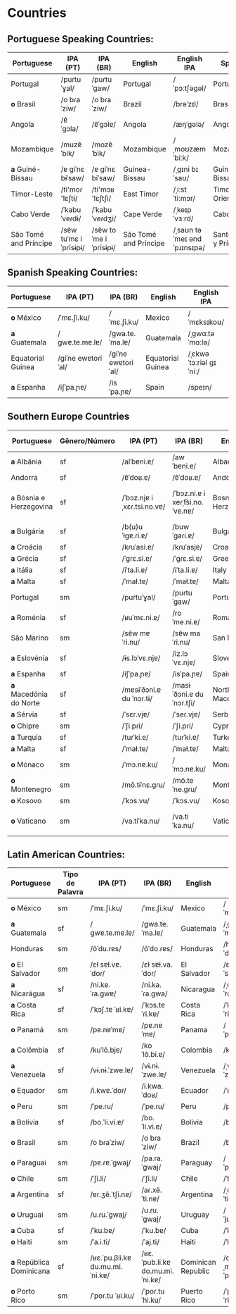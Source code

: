 
# Countries

## Portuguese Speaking Countries:


| Portuguese      | IPA (PT)      | IPA (BR)    | English           | English IPA     | Spanish           | Spanish IPA | No. |
|-----------------|---------------|-------------|-------------------|-----------------|-------------------|---------------|-----|
| Portugal        | /puɾtuˈɣal/   | /puɾtuˈɡaw/ | Portugal          | /ˈpɔːtʃəɡəl/    | Portugal          | /poɾtuˈɣal/   | 7001 |
| **o** Brasil    | /o bɾaˈziw/   | /o bɾaˈziw/ | Brazil            | /brəˈzɪl/       | Brasil            | /bɾaˈsil/     | 7002 |
| Angola          | /ɐ̃ˈɡɔla/      | /ɐ̃ˈɡɔlɐ/    | Angola            | /æŋˈɡələ/       | Angola            | /anˈɡola/     | 7003 |
| Mozambique      | /muzɐ̃ˈbik/    | /mozɐ̃ˈbik/  | Mozambique        | /ˌmoʊzæmˈbiːk/  | Mozambique        | /moθɐ̃ˈbik/    | 7004 |
| **a** Guiné-Bissau  | /ɐ ɡiˈnɛ bɨˈsaw/ | /ɐ ɡiˈnɛ biˈsaw/ | Guinea-Bissau | /ˌɡɪni bɪˈsaʊ/ | Guinéa-Bissau | /ɡiˈnea biˈsaw/ | 7005|
| Timor-Leste  | /ti'moɾ 'lɛʃtɨ/   | /ti'mɔʁ 'lɛʃtʃi/   | East Timor   | /ˌiːst ˈtiːmɔr/ | Timor Oriental  | /ˈtimor oɾjenˈtal/ | 7006|
| Cabo Verde      | /ˈkabu ˈveɾdɨ/ | /ˈkabu ˈveɾdʒi/ | Cape Verde      | /ˌkeɪp ˈvɜːrd/ | Cabo Verde       | /ˈkaβo ˈβeɾðe/ | 7008|
| São Tomé and Príncipe | /sɐ̃w tuˈmɛ i ˈpɾĩsɨpɨ/ | /sɐ̃w toˈme i ˈpɾĩsɨpɨ/ | São Tomé and Príncipe | /ˌsaʊn təˈmeɪ ənd ˈpɹɪnsɪpə/ | Santo Tomé y Príncipe | /ˈsanto toˈme i ˈpɾinsipe/ |7009|


## Spanish Speaking Countries:

| Portuguese      | IPA (PT)      | IPA (BR)    | English           | English IPA     | Spanish           | Spanish IPA | No. |
|-----------------|---------------|-------------|-------------------|-----------------|-------------------|---------------|-----|
| **o** México       | /ˈmɛ.ʃi.ku/    | /ˈmɛ.ʃi.ku/    | Mexico      | /ˈmɛksɪkoʊ/     | México       | /ˈmexiko/       |8198|
| **a** Guatemala    | /ɡwɐ.te.mɐ.lɐ/ | /ɡwa.te.ˈma.lɐ/ | Guatemala  | /ˌɡwɑːtəˈmɑːlə/ | Guatemala    | /ɡwa.te.ˈma.la/ |8199|
| Equatorial Guinea | /ɡiˈne ewɐtoɾiˈal/| /ɡiˈne ewɐtoɾiˈal/ | Equatorial Guinea | /ˌɛkwəˈtɔːriəl ɡɪˈniː/ | Guinea Ecuatorial | /ɡiˈnea e.kwatoɾiˈal/ | 7007 |
| **a** Espanha    | /iʃˈpa.ɲɐ/   | /isˈpa.ɲɐ/       | Spain      | /speɪn/      | España          | /esˈpa.ɲa/   |8189|


## Southern Europe Countries



| Portuguese   | Gênero/Número | IPA (PT) | IPA (BR)  | English               | English IPA | Spanish            | Spanish IPA | No. |
|--------------|---------------|----------|-----------|-----------------------|-------------|--------------------|-------------|-----|
| **a** Albânia    | sf   | /alˈbɐni.ɐ/   | /awˈbɐni.ɐ/   | Albania     | /ælˈbeɪni.ə/      | Albania    | /alˈβa.ni.a/ |8178|
| Andorra          | sf   | /ɐ̃ˈdoʁ.ɐ/     | /ɐ̃ˈdoʁ.ɐ/     | Andorra     | /ænˈdɔːrə/        | Andorra    | /anˈdor.a/   |8179|
| a Bósnia e Herzegovina | sf | /ˈbɔz.njɐ i ˌxɛɾ.tsi.no.vɐ/ | /ˈbɔz.ni.ɐ i xeɾˌt͡si.no.ˈvɐ.nɐ/ | Bosnia and Herzegovina | /ˈbɒzniə ənd ˌhɜːrtsəɡoʊˈviːnə/ | Bosnia y Herzegovina | /ˈbosnja i eɾˈt͡sjenoβina/ |8180|
| **a** Bulgária   | sf  | /b(u)uˈɫɡɐ.ɾi.ɐ/ | /buwˈɡaɾi.ɐ/ | Bulgaria   | /bʌlˈɡɛəriə/ | Bulgaria        | /bulˈɡa.ɾja/ |8181|
| **a** Croácia    | sf  | /kɾuˈasi.ɐ/    | /kɾuˈasjɐ/     | Croatia    | /kroʊˈeɪʃə/ | Croacia          | /kɾo.aθi.a/  |8182|
| **a** Grécia     | sf  | /ˈɡɾɛ.si.ɐ/ | /ˈɡɾɛ.si.ɐ/       | Greece     | /ɡriːs/     | Grecia           | /ˈɡɾeθja/    |8183|
| **a** Itália     | sf  | /iˈta.li.ɐ/ | /iˈta.li.ɐ/       | Italy      | /ˈɪtəli/    | Italia           | /iˈta.lja/   |8184|
| **a** Malta      | sf  | /ˈmaɫ.tɐ/   | /ˈmaɫ.tɐ/         | Malta      | /ˈmɔːltə/   | Malta            | /ˈmal.ta/    |8194|
| Portugal         | sm  | /puɾtuˈɣal/ | /puɾtuˈɡaw/       | Portugal   | /ˈpɔːtʃəɡəl/| Portugal         | /poɾtuˈɣal/  |7001|
| **a** Roménia    | sf  | /ʁuˈmɛ.ni.ɐ/| /roˈme.ni.ɐ/      | Romania    | /roʊˈmeɪni.ə/   | Rumania      | /ruˈma.nja/  |8186|
| São Marino       | sm  | /sɐ̃w mɐˈɾi.nu/ | /sɐ̃w maˈɾi.nu/ | San Marino | /sæn məˈriːnoʊ/ | San Marino   | /san maˈɾi.no/ |8187|
| **a** Eslovénia  | sf  | /ɨs.lɔˈvɛ.njɐ/ | /iz.lɔˈvɛ.njɐ/ | Slovenia   | /sləʊˈviːniə/   | Eslovenia    | /es.loˈβe.nja/ |8188|
| **a** Espanha    | sf  | /iʃˈpa.ɲɐ/   | /isˈpa.ɲɐ/       | Spain      | /speɪn/      | España          | /esˈpa.ɲa/   |8189|
| **a** Macedónia do Norte | sf | /mɐsɨˈðɔni.ɐ du ˈnɔɾ.tɨ/ | /masɨˈðɔni.ɐ du ˈnɔɾ.tʃi/ | North Macedonia | /nɔrθ mæsɪˈdoʊniə/ | Macedonia del Norte | /maθeðoˈnia ðel ˈnorte/ |8190|
| **a** Sérvia     | sf | /ˈsɛɾ.vjɐ/  | /ˈseɾ.vjɐ/         | Serbia     | /ˈsɜːrbiə/  | Serbia           | /ˈseɾβja/   |8191|
| **o** Chipre     | sm | /ˈʃi.pɾi/   | /ˈʃi.pɾi/          | Cyprus     | /ˈsaɪprəs/  | Chipre           | /ˈt͡ʃipɾe/   |8192|
| **a** Turquia    | sf | /tuɾˈki.ɐ/  | /tuɾˈki.ɐ/         | Turkey     | /ˈtɜːrki/   | Turquía          | /tuɾˈkja/   |8193|
| **a** Malta      | sf | /ˈmaɫ.tɐ/   | /ˈmaɫ.tɐ/          | Malta      | /ˈmɔːltə/   | Malta            | /ˈmal.ta/   |8194|
| **o** Mónaco     | sm | /ˈmɔ.nɐ.ku/ | /ˈmɔ.nɐ.ku/        | Monaco     | /ˈmɒnəkoʊ/  | Mónaco           | /ˈmonako/   |8185|
| **o** Montenegro | sm | /mõ.tɨˈnɛ.ɡɾu/ | /mõ.teˈne.ɡɾu/  | Montenegro | /ˌmɒntɪˈneɪɡroʊ/ | Montenegro  | /monteˈneɡɾo/ |8195|
| **o** Kosovo     | sm | /ˈkɔs.vu/   | /ˈkɔs.vu/          | Kosovo     | /ˈkɒsəvəʊ/  | Kosovo           | /ˈko.so/    |8196|
| **o** Vaticano   | sm | /va.tiˈka.nu/ | /va.tiˈka.nu/    | Vatican City| /ˈvætɪkən ˈsɪti/ | Ciudad del Vaticano | /θjuˈðað ðel βatiˈkano/ |8197|



## Latin American Countries:


| Portuguese       | Tipo de Palavra | IPA (PT)       | IPA (BR)       | English               | English IPA   | Spanish                 | Spanish IPA  | No.  |
|------------------|----------------|----------------|----------------|-----------------------|--------------|-------------------------|--------------|------|
| **o** México       | sm  | /ˈmɛ.ʃi.ku/    | /ˈmɛ.ʃi.ku/    | Mexico      | /ˈmɛksɪkoʊ/     | México       | /ˈmexiko/       |8198|
| **a** Guatemala    | sf  | /ɡwɐ.te.mɐ.lɐ/ | /ɡwa.te.ˈma.lɐ/ | Guatemala  | /ˌɡwɑːtəˈmɑːlə/ | Guatemala    | /ɡwa.te.ˈma.la/ |8199|
| Honduras           | sm             | /õˈdu.ɾɐs/     | /õˈdo.ɾɐs/     | Honduras              | /hɒnˈdʊərəs/ | Honduras                | /onˈduɾas/   |      |
| **o** El Salvador | sm             | /ɛɫ sɐɫ.vɐ.ˈdoɾ/ | /ɛɫ sɐɫ.va.ˈdoɾ/ | El Salvador           | /ɛl ˈsælvədɔːr/ | El Salvador             | /el salβaˈðoɾ/ |      |
| **a** Nicarágua   | sf             | /ni.kɐ.ˈɾa.ɡwɐ/ | /ni.ka.ˈɾa.ɡwa/ | Nicaragua             | /ˌnɪkəˈrɑːɡwə/ | Nicaragua               | /nikaˈɾaɣwa/ |      |
| **a** Costa Rica  | sf             | /ˈkɔʃ.tɐ ˈʁi.kɐ/ | /ˈkɔs.tɐ ˈɾi.kɐ/ | Costa Rica            | /ˈkoʊstə ˈriːkə/ | Costa Rica              | /ˈkosta ˈrika/ |      |
| **o** Panamá      | sm             | /pɐ.nɐˈmɐ/     | /pɐ.nɐˈmɐ/     | Panama                | /ˈpænəmɑː/ | Panamá                  | /paˈnama/    |      |
| **a** Colômbia    | sf             | /kuˈlõ.bjɐ/    | /koˈlõ.bi.ɐ/   | Colombia              | /kəˈlʌmbiə/ | Colombia                | /koˈlom.bja/ |      |
| **a** Venezuela   | sf             | /vɨ.nɨ.ˈzwe.lɐ/ | /vɨ.nɨ.ˈzwe.lɐ/ | Venezuela             | /ˌvɛnɪˈzweɪlə/ | Venezuela               | /be.neˈswela/ |      |
| **o** Equador     | sm             | /i.kwɐ.ˈdoɾ/   | /i.kwa.ˈdoʁ/   | Ecuador               | /ˈɛkwədɔːr/ | Ecuador                 | /ekwaˈðoɾ/   |      |
| **o** Peru        | sm             | /ˈpe.ɾu/       | /ˈpe.ɾu/       | Peru                  | /pəˈruː/    | Perú                    | /peˈɾu/      |      |
| **a** Bolívia     | sf             | /bo.ˈli.vi.ɐ/  | /bo.ˈli.vi.ɐ/  | Bolivia               | /bəˈlɪviə/  | Bolivia                 | /boˈliβja/   |      |
| **o** Brasil      | sm             | /o bɾaˈziw/    | /o bɾaˈziw/    | Brazil                | /brəˈzɪl/      | Brasil            | /bɾaˈsil/    | 7002 |
| **o** Paraguai    | sm             | /pɐ.ɾɐ.ˈɡwaj/  | /pa.ɾa.ˈɡwaj/  | Paraguay              | /ˈpærəɡwaɪ/ | Paraguay                | /paɾaˈɣwaj/  |      |
| **o** Chile       | sm             | /ˈʃi.li/       | /ˈʃi.li/       | Chile                 | /ˈtʃɪli/    | Chile                   | /ˈtʃile/    |      |
| **a** Argentina   | sf             | /ɐɾ.ʒẽ.ˈtʃi.nɐ/ | /aɾ.xẽ.ˈti.nɐ/ | Argentina             | /ˌɑːrdʒənˈtiːnə/ | Argentina               | /aɾxenˈtina/ |      |
| **o** Uruguai     | sm             | /u.ɾu.ˈɡwaj/   | /u.ɾu.ˈɡwaj/   | Uruguay               | /ˈjʊərəɡwaɪ/ | Uruguay                 | /uɾuˈɣwai/   |      |
| **a** Cuba        | sf             | /ˈku.bɐ/       | /ˈku.bɐ/       | Cuba                  | /ˈkjuːbə/   | Cuba                    | /ˈkuβa/     |      |
| **o** Haiti       | sm             | /ˈa.i.ti/      | /ˈaj.ti/       | Haiti                 | /ˈheɪti/    | Haití                   | /aˈiti/     |      |
| **a** República Dominicana | sf    | /ʁɛ.ˈpu.βli.kɐ du.mu.mi.ˈni.kɐ/ | /ʁɛ.ˈpub.li.kɐ do.mu.mi.ˈni.kɐ/ | Dominican Republic | /dəˌmɪnɪkən rɪˈpʌblɪk/ | República Dominicana | /reˈpuβlika ðoˌminiˈkana/ |      |
| **o** Porto Rico  | sm             | /ˈpoɾ.tu ˈʁi.ku/ | /ˈpoɾ.tu ˈhi.ku/ | Puerto Rico           | /ˈpwɛərtə ˈriːkoʊ/ | Puerto Rico             | /ˈpwerto ˈriko/ |      |
